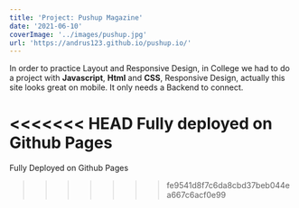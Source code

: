 ```yaml
---
title: 'Project: Pushup Magazine'
date: '2021-06-10'
coverImage: '../images/pushup.jpg'
url: 'https://andrus123.github.io/pushup.io/'
---
```


In order to practice Layout and Responsive Design, in College we had to do a project with **Javascript**, **Html** and **CSS**, Responsive Design, actually this site looks great on mobile. It only needs a Backend to connect.  

<<<<<<< HEAD
Fully deployed on Github Pages
=======
Fully Deployed on Github Pages
>>>>>>> fe9541d8f7c6da8cbd37beb044ea667c6acf0e99
